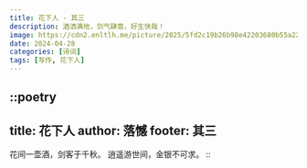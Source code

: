 ```yaml
---
title: 花下人 - 其三
description: 酒洒满地，剑气肆意，好生快哉！
image: https://cdn2.enltlh.me/picture/2025/5fd2c19b26b98e42203680b55a22bd0b.avif
date: 2024-04-28
categories: [诗词]
tags: [写作, 花下人]
---
```


::poetry
---
title: 花下人
author: 落憾
footer: 其三
---
花间一壶酒，剑客于千秋。
逍遥游世间，金银不可求。
::
